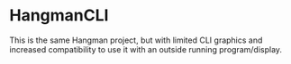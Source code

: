 # HangmanCLI
This is the same Hangman project, but with limited CLI graphics and increased compatibility to use it with an outside running program/display.
